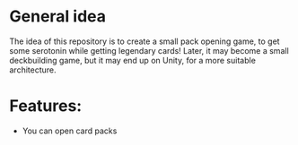 # General idea

The idea of this repository is to create a small pack opening game, to get some serotonin while getting legendary cards! Later, it may become a small deckbuilding game, but it may end up on Unity, for a more suitable architecture.

# Features:

- You can open card packs
